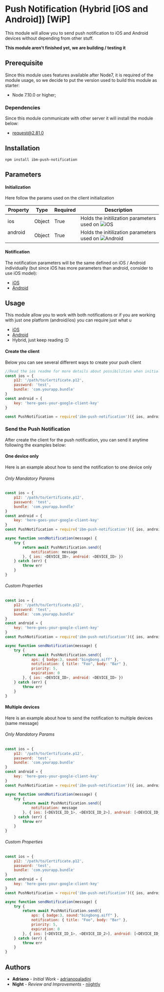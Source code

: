 # Push Notification (Hybrid [iOS and Android]) [WiP]

This module will allow you to send push notification to iOS and Android devices without depending from other stuff.

__This module aren't finished yet, we are building / testing it__

## Prerequisite
Since this module uses features available after Node7, it is required of the module usage, so we decide to put the version used to build this module as starter:

* Node 7.10.0 or higher;

### Dependencies

Since this module communicate with other server it will install the module below:

* [request@2.81.0](https://github.com/request/request)

## Installation

```npm install ibm-push-notification```

## Parameters

#### Initialization
Here follow the params used on the client initialization

| Property   | Type    | Required         | Description
| ---------- | ------- | ---------------- | -----------
| ios        | Object  | True             | Holds the initilization parameters used on ![iOS](https://github.com/adrianopaladini/Node-iOS-Push/tree/master/ios#create-the-client)
| android    | Object  | True             | Holds the initilization parameters used on ![Android](https://github.com/adrianopaladini/Node-iOS-Push/tree/master/android#create-the-client)

#### Notification
The notification parameters will be the same defined on iOS / Android individually (but since iOS has more parameters than android, consider to use iOS model):

* [iOS](https://github.com/adrianopaladini/Node-iOS-Push/tree/master/ios#send-the-push-notification)
* [Android](https://github.com/adrianopaladini/Node-iOS-Push/tree/master/android#send-the-push-notification)

## Usage
This module allow you to work with both notifications or if you are working with just one platform (android/ios) you can require just what u 

* [iOS](https://github.com/adrianopaladini/Node-iOS-Push/tree/master/ios)
* [Android](https://github.com/adrianopaladini/Node-iOS-Push/tree/master/android)
* Hybrid, just keep reading :D 

#### Create the client
Below you can see several different ways to create your push client

```javascript
//Read the ios readme for more details about possibilities when initializing a client.
const ios = {
    p12: '/path/to/Certificate.p12',
    password: 'test',
    bundle: 'com.yourapp.bundle'
}
const android = {
    key: 'here-goes-your-google-client-key'
}

const PushNotification = require('ibm-push-notification')({ ios, android })
```

### Send the Push Notification
After create the client for the push notification, you can send it anytime following the examples below:

#### One device only
Here is an example about how to send the notification to one device only

###### Only Mandatory Params
```javascript
const ios = {
    p12: '/path/to/Certificate.p12',
    password: 'test',
    bundle: 'com.yourapp.bundle'
}
const android = {
    key: 'here-goes-your-google-client-key'
}
const PushNotification = require('ibm-push-notification')({ ios, android })

async function sendNotification(message) {
    try {    
        return await PushNotification.send({
            notification: message
        }, { ios: <DEVICE_ID>, android: <DEVICE_ID> })
    } catch (err) {
        throw err
    }
}
```

###### Custom Properties
```javascript
const ios = {
    p12: '/path/to/Certificate.p12',
    password: 'test',
    bundle: 'com.yourapp.bundle'
}
const android = {
    key: 'here-goes-your-google-client-key'
}
const PushNotification = require('ibm-push-notification')({ ios, android })

async function sendNotification(message) {
    try {    
        return await PushNotification.send({
            aps: { badge:3, sound:"bingbong.aiff" },
            notification: { title: "Foo", body: "Bar" },
            priority: 5,
            expiration: 0
        }, { ios: <DEVICE_ID>, android: <DEVICE_ID> })
    } catch (err) {
        throw err
    }
}
```

#### Multiple devices
Here is an example about how to send the notification to multiple devices (same message)

###### Only Mandatory Params
```javascript
const ios = {
    p12: '/path/to/Certificate.p12',
    password: 'test',
    bundle: 'com.yourapp.bundle'
}
const android = {
    key: 'here-goes-your-google-client-key'
}
const PushNotification = require('ibm-push-notification')({ ios, android })

async function sendNotification(message) {
    try {    
        return await PushNotification.send({
            notification: message
        }, { ios: [<DEVICE_ID_1>, <DEVICE_ID_2>], android: [<DEVICE_ID_3>, <DEVICE_ID_4>] })
    } catch (err) {
        throw err
    }
}
```

###### Custom Properties
```javascript
const ios = {
    p12: '/path/to/Certificate.p12',
    password: 'test',
    bundle: 'com.yourapp.bundle'
}
const android = {
    key: 'here-goes-your-google-client-key'
}
const PushNotification = require('ibm-push-notification')({ ios, android })

async function sendNotification(message) {
    try {    
        return await PushNotification.send({
            aps: { badge:3, sound:"bingbong.aiff" },
            notification: { title: "Foo", body: "Bar" },
            priority: 5,
            expiration: 0
        }, { ios: [<DEVICE_ID_1>, <DEVICE_ID_2>], android: [<DEVICE_ID_3>, <DEVICE_ID_4>] })
    } catch (err) {
        throw err
    }
}
```

## Authors

* **Adriano** - *Initial Work* - [adrianopaladini](https://github.com/adrianopaladini)
* **Night** - *Review and Improvements* - [niightly](https://github.com/niightly)





